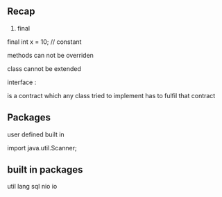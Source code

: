## Recap 

1. final 

final int x = 10; // constant 

methods can not be overriden 

class cannot be extended


interface : 

is  a contract which any class tried to implement has to fulfil that 
contract 




## Packages 

user defined 
built in 

import java.util.Scanner;

## built in packages 

util
lang 
sql
nio
io


